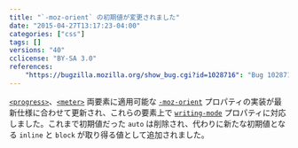 ```yaml
---
title: "`-moz-orient` の初期値が変更されました"
date: "2015-04-27T13:17:23-04:00"
categories: ["css"]
tags: []
versions: "40"
cclicense: "BY-SA 3.0"
references:
    "https://bugzilla.mozilla.org/show_bug.cgi?id=1028716": "Bug 1028716 – update values of -moz-orient for <progress> and <meter> to remove \'auto\', and add \'inline\' (new initial value) and \'block\' values with writing-mode support"
---
```

[`<progress>`](https://developer.mozilla.org/ja/docs/Web/HTML/Element/progress)、[`<meter>`](https://developer.mozilla.org/ja/docs/Web/HTML/Element/meter) 両要素に適用可能な [`-moz-orient`](https://developer.mozilla.org/ja/docs/Web/CSS/-moz-orient) プロパティの実装が最新仕様に合わせて更新され、これらの要素上で [`writing-mode`](https://developer.mozilla.org/ja/docs/Web/CSS/writing-mode) プロパティに対応しました。これまで初期値だった `auto` は削除され、代わりに新たな初期値となる `inline` と `block` が取り得る値として追加されました。
